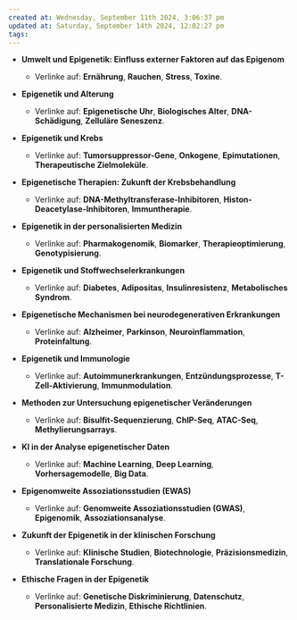 ```yaml
---
created at: Wednesday, September 11th 2024, 3:06:37 pm
updated at: Saturday, September 14th 2024, 12:02:27 pm
tags: 
---
```


- **Umwelt und Epigenetik: Einfluss externer Faktoren auf das Epigenom**
    
    - Verlinke auf: **Ernährung**, **Rauchen**, **Stress**, **Toxine**.
- **Epigenetik und Alterung**
    
    - Verlinke auf: **Epigenetische Uhr**, **Biologisches Alter**, **DNA-Schädigung**, **Zelluläre Seneszenz**.
- **Epigenetik und Krebs**
    
    - Verlinke auf: **Tumorsuppressor-Gene**, **Onkogene**, **Epimutationen**, **Therapeutische Zielmoleküle**.
- **Epigenetische Therapien: Zukunft der Krebsbehandlung**
    
    - Verlinke auf: **DNA-Methyltransferase-Inhibitoren**, **Histon-Deacetylase-Inhibitoren**, **Immuntherapie**.
- **Epigenetik in der personalisierten Medizin**
    
    - Verlinke auf: **Pharmakogenomik**, **Biomarker**, **Therapieoptimierung**, **Genotypisierung**.
- **Epigenetik und Stoffwechselerkrankungen**
    
    - Verlinke auf: **Diabetes**, **Adipositas**, **Insulinresistenz**, **Metabolisches Syndrom**.
- **Epigenetische Mechanismen bei neurodegenerativen Erkrankungen**
    
    - Verlinke auf: **Alzheimer**, **Parkinson**, **Neuroinflammation**, **Proteinfaltung**.
- **Epigenetik und Immunologie**
    
    - Verlinke auf: **Autoimmunerkrankungen**, **Entzündungsprozesse**, **T-Zell-Aktivierung**, **Immunmodulation**.
- **Methoden zur Untersuchung epigenetischer Veränderungen**
    
    - Verlinke auf: **Bisulfit-Sequenzierung**, **ChIP-Seq**, **ATAC-Seq**, **Methylierungsarrays**.
- **KI in der Analyse epigenetischer Daten**
    
    - Verlinke auf: **Machine Learning**, **Deep Learning**, **Vorhersagemodelle**, **Big Data**.
- **Epigenomweite Assoziationsstudien (EWAS)**
    
    - Verlinke auf: **Genomweite Assoziationsstudien (GWAS)**, **Epigenomik**, **Assoziationsanalyse**.
- **Zukunft der Epigenetik in der klinischen Forschung**
    
    - Verlinke auf: **Klinische Studien**, **Biotechnologie**, **Präzisionsmedizin**, **Translationale Forschung**.
- **Ethische Fragen in der Epigenetik**
    
    - Verlinke auf: **Genetische Diskriminierung**, **Datenschutz**, **Personalisierte Medizin**, **Ethische Richtlinien**.